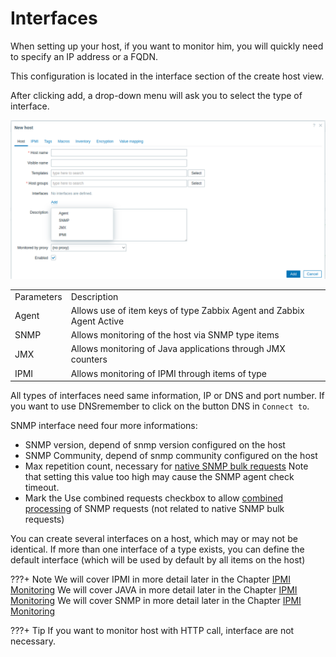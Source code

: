 # Interfaces

When setting up your host, if you want to monitor him, you will quickly need to specify an IP address or a FQDN.

This configuration is located in the interface section of the create host view.

After clicking add, a drop-down menu will ask you to select the type of interface.

![interfaces](image/zabbix-interfaces/interfaces.png)

|||
|--|--|
|Parameters|Description|
|Agent|Allows use of item keys of type Zabbix Agent and Zabbix Agent Active|
|SNMP|Allows monitoring of the host via SNMP type items|
|JMX|Allows monitoring of Java applications through JMX counters|
|IPMI|Allows monitoring of IPMI through items of type|

All types of interfaces need same information, IP or DNS and port number. If you want to use DNSremember to click on the button DNS in `Connect to`.

SNMP interface need four more informations:

* SNMP version, depend of snmp version configured on the host
* SNMP Community, depend of snmp community configured on the host
* Max repetition count, necessary for [native SNMP bulk requests](https://www.zabbix.com/documentation/current/en/manual/config/items/itemtypes/snmp) Note that setting this value too high may cause the SNMP agent check timeout.
* Mark the Use combined requests checkbox to allow [combined processing](https://www.zabbix.com/documentation/6.4/en/manual/config/items/itemtypes/snmp?hl=Count#internal-workings-of-combined-processing) of SNMP requests (not related to native SNMP bulk requests)

You can create several interfaces on a host, which may or may not be identical. If more than one interface of a type exists, you can define the default interface (which will be used by default by all items on the host)

???+ Note
    We will cover IPMI in more detail later in the Chapter [IPMI Monitoring](../extra-monitoring/IPMI-monitoring.md)
    We will cover JAVA in more detail later in the Chapter [IPMI Monitoring](../extra-monitoring/JAVA-monitoring.md)
    We will cover SNMP in more detail later in the Chapter [IPMI Monitoring](../extra-monitoring/SNMP-monitoring.md)

???+ Tip
    If you want to monitor host with HTTP call, interface are not necessary.
